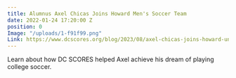 ```yaml
---
title: Alumnus Axel Chicas Joins Howard Men's Soccer Team
date: 2022-01-24 17:20:00 Z
position: 0
Image: "/uploads/1-f91f99.png"
Link: https://www.dcscores.org/blog/2023/08/axel-chicas-joins-howard-university-soccer-program
---
```


Learn about how DC SCORES helped Axel achieve his dream of playing college soccer. 